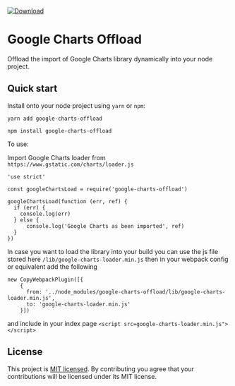 [![Download](https://img.shields.io/npm/dt/google-charts-offload.svg)](https://www.npmjs.com/package/google-charts-offload)
# Google Charts Offload
Offload the import of Google Charts library dynamically into your node project.

## Quick start

Install onto your node project using `yarn` or `npm`:

```
yarn add google-charts-offload
```

```
npm install google-charts-offload
```

To use:

Import Google Charts loader from ```https://www.gstatic.com/charts/loader.js```
```
'use strict'

const googleChartsLoad = require('google-charts-offload')

googleChartsLoad(function (err, ref) {
  if (err) {
    console.log(err)
  } else {
      console.log('Google Charts as been imported', ref)
  }
})

```

In case you want to load the library into your build you can use the js file stored here ```/lib/google-charts-loader.min.js```
then in your webpack config or equivalent add the following
```
new CopyWebpackPlugin([{
    {
      from: '../node_modules/google-charts-offload/lib/google-charts-loader.min.js',
      to: 'google-charts-loader.min.js'
    }])
```
and include in your index page ```<script src=google-charts-loader.min.js"></script>```

## License

This project is [MIT licensed](./LICENSE). By contributing you agree that your contributions will be licensed under its
MIT license.
